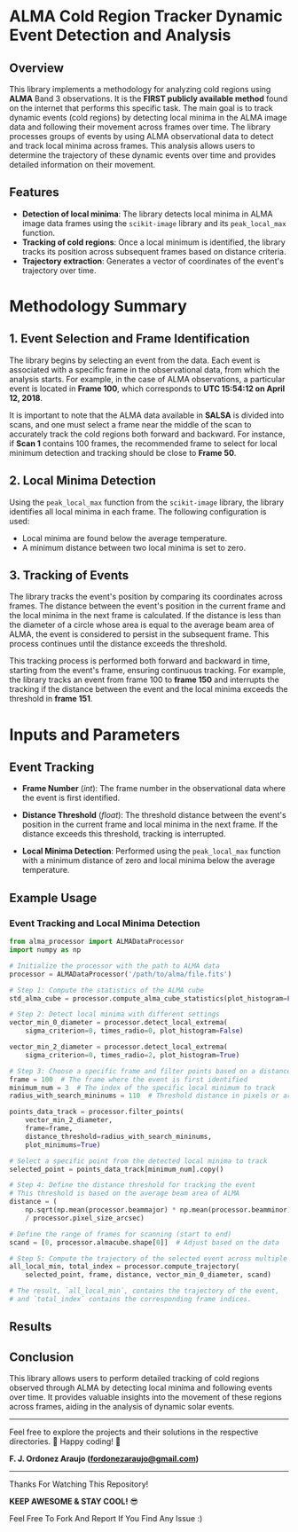 
# ALMA Cold Region Tracker Dynamic Event Detection and Analysis

## Overview
This library implements a methodology for analyzing cold regions using **ALMA** Band 3 observations.  It is the **FIRST publicly available method** found on the internet that performs this specific task.  The main goal is to track dynamic events (cold regions) by detecting local minima in the ALMA image data and following their movement across frames over time. The library processes groups of events by using ALMA observational data to detect and track local minima across frames. This analysis allows users to determine the trajectory of these dynamic events over time and provides detailed information on their movement.

## Features

- **Detection of local minima**: The library detects local minima in ALMA image data frames using the `scikit-image` library and its `peak_local_max` function.
- **Tracking of cold regions**: Once a local minimum is identified, the library tracks its position across subsequent frames based on distance criteria.
- **Trajectory extraction**: Generates a vector of coordinates of the event's trajectory over time.

# Methodology Summary

## 1. Event Selection and Frame Identification
The library begins by selecting an event from the data. Each event is associated with a specific frame in the observational data, from which the analysis starts. For example, in the case of ALMA observations, a particular event is located in **Frame 100**, which corresponds to **UTC 15:54:12 on April 12, 2018**.

It is important to note that the ALMA data available in **SALSA** is divided into scans, and one must select a frame near the middle of the scan to accurately track the cold regions both forward and backward. For instance, if **Scan 1** contains 100 frames, the recommended frame to select for local minimum detection and tracking should be close to **Frame 50**.


## 2. Local Minima Detection
Using the `peak_local_max` function from the `scikit-image` library, the library identifies all local minima in each frame. The following configuration is used:

- Local minima are found below the average temperature.
- A minimum distance between two local minima is set to zero.

## 3. Tracking of Events

The library tracks the event's position by comparing its coordinates across frames. The distance between the event's position in the current frame and the local minima in the next frame is calculated. If the distance is less than the diameter of a circle whose area is equal to the average beam area of ALMA, the event is considered to persist in the subsequent frame. This process continues until the distance exceeds the threshold.

This tracking process is performed both forward and backward in time, starting from the event's frame, ensuring continuous tracking. For example, the library tracks an event from frame 100 to **frame 150** and interrupts the tracking if the distance between the event and the local minima exceeds the threshold in **frame 151**.


# Inputs and Parameters

## Event Tracking

- **Frame Number** (*int*): The frame number in the observational data where the event is first identified.

- **Distance Threshold** (*float*): The threshold distance between the event's position in the current frame and local minima in the next frame. If the distance exceeds this threshold, tracking is interrupted.

- **Local Minima Detection**: Performed using the `peak_local_max` function with a minimum distance of zero and local minima below the average temperature.

## Example Usage

### Event Tracking and Local Minima Detection

```python
from alma_processor import ALMADataProcessor
import numpy as np

# Initialize the processor with the path to ALMA data
processor = ALMADataProcessor('/path/to/alma/file.fits')

# Step 1: Compute the statistics of the ALMA cube
std_alma_cube = processor.compute_alma_cube_statistics(plot_histogram=False)

# Step 2: Detect local minima with different settings
vector_min_0_diameter = processor.detect_local_extrema(
    sigma_criterion=0, times_radio=0, plot_histogram=False)

vector_min_2_diameter = processor.detect_local_extrema(
    sigma_criterion=0, times_radio=2, plot_histogram=True)

# Step 3: Choose a specific frame and filter points based on a distance threshold
frame = 100  # The frame where the event is first identified
minimum_num = 3  # The index of the specific local minimum to track
radius_with_search_mininums = 110  # Threshold distance in pixels or arcseconds

points_data_track = processor.filter_points(
    vector_min_2_diameter,
    frame=frame,
    distance_threshold=radius_with_search_mininums,
    plot_minimums=True)

# Select a specific point from the detected local minima to track
selected_point = points_data_track[minimum_num].copy()

# Step 4: Define the distance threshold for tracking the event
# This threshold is based on the average beam area of ALMA
distance = (
    np.sqrt(np.mean(processor.beammajor) * np.mean(processor.beamminor))
    / processor.pixel_size_arcsec)

# Define the range of frames for scanning (start to end)
scand = [0, processor.almacube.shape[0]]  # Adjust based on the data

# Step 5: Compute the trajectory of the selected event across multiple frames
all_local_min, total_index = processor.compute_trajectory(
    selected_point, frame, distance, vector_min_0_diameter, scand)

# The result, `all_local_min`, contains the trajectory of the event,
# and `total_index` contains the corresponding frame indices.
```

## Results



## Conclusion
This library allows users to perform detailed tracking of cold regions observed through ALMA by detecting local minima and following events over time. It provides valuable insights into the movement of these regions across frames, aiding in the analysis of dynamic solar events.



---
Feel free to explore the projects and their solutions in the respective directories.
👾 Happy coding! 🥷

**F. J. Ordonez Araujo (fordonezaraujo@gmail.com)**

---
Thanks For Watching This Repository!

**KEEP AWESOME & STAY COOL!** 😎

Feel Free To Fork And Report If You Find Any Issue :)
